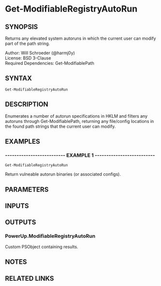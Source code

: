 # Get-ModifiableRegistryAutoRun

## SYNOPSIS
Returns any elevated system autoruns in which the current user can
modify part of the path string.

Author: Will Schroeder (@harmj0y)  
License: BSD 3-Clause  
Required Dependencies: Get-ModifiablePath

## SYNTAX

```
Get-ModifiableRegistryAutoRun
```

## DESCRIPTION
Enumerates a number of autorun specifications in HKLM and filters any
autoruns through Get-ModifiablePath, returning any file/config locations
in the found path strings that the current user can modify.

## EXAMPLES

### -------------------------- EXAMPLE 1 --------------------------
```
Get-ModifiableRegistryAutoRun
```

Return vulneable autorun binaries (or associated configs).

## PARAMETERS

## INPUTS

## OUTPUTS

### PowerUp.ModifiableRegistryAutoRun

Custom PSObject containing results.

## NOTES

## RELATED LINKS

